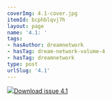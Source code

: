 ```yaml
---
coverImg: 4.1-cover.jpg
itemId: bcphblqvj7h
layout: page
name: '4.1: '
tags:
- hasAuthor: dreamnetwork
- hasTag: dream-network-volume-4
- hasTag: dreamnetwork
type: post
urlSlug: '4.1'
---
```

<img class="card-img" src="../images/4.1-rect.jpg"/><a href="../files/pdfs/Volume_4/4.1-The-Dream-Network_Volume-4_Issue-1.pdf" download="">Download issue 4.1</a>